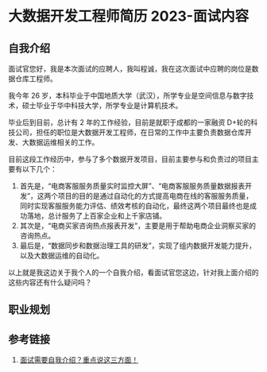 # 大数据开发工程师简历 2023-面试内容


## 自我介绍


面试官您好，我是本次面试的应聘人，我叫程诚，我在这次面试中应聘的岗位是数据仓库工程师。

我今年 26 岁，本科毕业于中国地质大学（武汉），所学专业是空间信息与数字技术，硕士毕业于华中科技大学，所学专业是计算机技术。

毕业后到目前，总计有 2 年的工作经验，目前是就职于成都的一家融资 D+轮的科技公司，担任的职位是大数据开发工程师，在日常的工作中主要负责数据仓库开发、大数据运维相关的工作。

目前这段工作经历中，参与了多个数据开发项目，目前主要参与和负责过的项目主要有以下几个：
1. 首先是，“电商客服服务质量实时监控大屏”、“电商客服服务质量数据报表开发”，这两个项目的目的是通过自动化的方式提高电商在线的客服服务质量，同时实现客服服务能力评估、绩效考核的自动化，最终这两个项目最终也是成功落地，总计服务了上百家企业和上千家店铺。
2. 其次是，“电商买家咨询热点报表开发”，主要是用于帮助电商企业洞察买家的咨询热点。
3. 最后是，“数据同步和数据治理工具的研发”，实现了组内数据开发能力提升，以及大数据运维的自动化。


以上就是我这边关于我个人的一个自我介绍，看面试官您这边，针对我上面介绍的这些内容还有什么疑问吗？


## 职业规划


## 参考链接
1. [面试需要自我介绍？重点说这三方面！](https://www.bilibili.com/video/BV1vj411z7Kv)